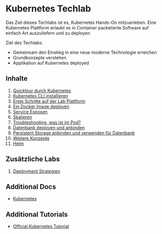 # Kubernetes Techlab

Das Ziel dieses Techlabs ist es, Kubernetes Hands-On mitzuerleben. Eine Kubernetes Plattform erlaubt es in Container packetierte Software auf einfach Art auszuliefern und zu deployen

Ziel des Techlabs:
* Gemeinsam den Einstieg in eine neue moderne Technologie erreichen
* Grundkonzepte verstehen
* Applikation auf Kubernetes deployed


## Inhalte

1. [Quicktour durch Kubernetes](labs/01_quicktour.md)
1. [Kubernetes CLI installieren](labs/02_cli.md)
1. [Erste Schritte auf der Lab Plattform](labs/03_first_steps.md)
1. [Ein Docker Image deployen](labs/04_deploy_dockerimage.md)
1. [Service Exposen](labs/05_expose_service.md)
1. [Skalieren](labs/06_scale.md)
1. [Troubleshooting, was ist im Pod?](labs/07_troubleshooting_ops.md)
1. [Datenbank deployen und anbinden](labs/08_database.md)
1. [Persistent Storage anbinden und verwenden für Datenbank](labs/09_persistent_storage.md)
1. [Weitere Konzepte](labs/10_additional_concepts.md)
1. [Helm](labs/13_helm.md)


## Zusätzliche Labs
1. [Deployment Strategien](labs/21_deployment_strategies.md)


## Additional Docs
* [Kubernetes](https://kubernetes.io/docs/home/?path=users&persona=app-developer&level=foundational)


## Additional Tutorials
* [Official Kubernetes Tutorial](https://kubernetes.io/docs/tutorials/)